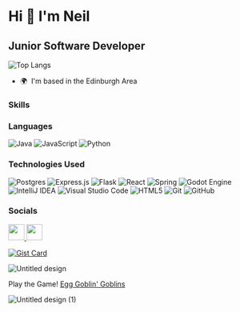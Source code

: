 
Hi 👋 I'm Neil 
=============================

Junior Software Developer
-------------------------

![Top Langs](https://github-readme-stats.vercel.app/api/top-langs/?username=neilroberts85&layout=compact)

*   🌍  I'm based in the Edinburgh Area
### Skills 

### Languages

![Java](https://img.shields.io/badge/java-%23ED8B00.svg?style=for-the-badge&logo=openjdk&logoColor=white)
![JavaScript](https://img.shields.io/badge/javascript-%23323330.svg?style=for-the-badge&logo=javascript&logoColor=%23F7DF1E)
![Python](https://img.shields.io/badge/python-3670A0?style=for-the-badge&logo=python&logoColor=ffdd54)

### Technologies Used

![Postgres](https://img.shields.io/badge/postgres-%23316192.svg?style=for-the-badge&logo=postgresql&logoColor=white)
![Express.js](https://img.shields.io/badge/express.js-%23404d59.svg?style=for-the-badge&logo=express&logoColor=%2361DAFB)
![Flask](https://img.shields.io/badge/flask-%23000.svg?style=for-the-badge&logo=flask&logoColor=white)
![React](https://img.shields.io/badge/react-%2320232a.svg?style=for-the-badge&logo=react&logoColor=%2361DAFB)
![Spring](https://img.shields.io/badge/spring-%236DB33F.svg?style=for-the-badge&logo=spring&logoColor=white)
![Godot Engine](https://img.shields.io/badge/GODOT-%23FFFFFF.svg?style=for-the-badge&logo=godot-engine)
![IntelliJ IDEA](https://img.shields.io/badge/IntelliJIDEA-000000.svg?style=for-the-badge&logo=intellij-idea&logoColor=white)
![Visual Studio Code](https://img.shields.io/badge/Visual%20Studio%20Code-0078d7.svg?style=for-the-badge&logo=visual-studio-code&logoColor=white)
![HTML5](https://img.shields.io/badge/html5-%23E34F26.svg?style=for-the-badge&logo=html5&logoColor=white)
![Git](https://img.shields.io/badge/git-%23F05033.svg?style=for-the-badge&logo=git&logoColor=white)
![GitHub](https://img.shields.io/badge/github-%23121011.svg?style=for-the-badge&logo=github&logoColor=white)


                    
### Socials
                  
                  
<p align="left">
<a href="https://www.github.com/neilroberts85" target="_blank" rel="noreferrer">
<picture>
<source media="(prefers-color-scheme: dark)" srcset="https://raw.githubusercontent.com/danielcranney/readme-generator/main/public/icons/socials/github-dark.svg" />
<source media="(prefers-color-scheme: light)" srcset="https://raw.githubusercontent.com/danielcranney/readme-generator/main/public/icons/socials/github.svg" />
<img src="https://raw.githubusercontent.com/danielcranney/readme-generator/main/public/icons/socials/github.svg" width="32" height="32" />
</picture>
</a>
  <a href="https://www.linkedin.com/in/neil-roberts-7b3a85286/" target="_blank" rel="noreferrer">
<picture>
<source media="(prefers-color-scheme: dark)" srcset="https://raw.githubusercontent.com/danielcranney/readme-generator/main/public/icons/socials/linkedin-dark.svg" />
<source media="(prefers-color-scheme: light)" srcset="https://raw.githubusercontent.com/danielcranney/readme-generator/main/public/icons/socials/linkedin.svg" />
<img src="https://raw.githubusercontent.com/danielcranney/readme-generator/main/public/icons/socials/linkedin.svg" width="32" height="32" />
</picture>
</a></p>

<a target="_blank" rel="noopener noreferrer nofollow" href="https://github.com/Chlebab/Final_Project"><img src="https://camo.githubusercontent.com/9ea9908add5b57a6bb93379565274032172b17fe4bec9a7648532080ddc0fcab/68747470733a2f2f6769746875622d726561646d652d73746174732e76657263656c2e6170702f6170692f676973743f69643d6262666365333165303231376133363839633864393631613335366362313064" alt="Gist Card" data-canonical-src="https://github-readme-stats.vercel.app/api/gist?id=bbfce31e0217a3689c8d961a356cb10d" style="max-width: 100%;">
</a>


![Untitled design](https://github.com/Neilroberts85/Neilroberts85/assets/139916993/79d327bf-ffdf-4b39-bf31-9fcd33758e3a)

Play the Game! <a href="https://neilrobert85.itch.io/fdb"/>Egg Goblin' Goblins</a>

![Untitled design (1)](https://github.com/Neilroberts85/Neilroberts85/assets/139916993/8ece5f39-f536-4e98-bfb6-7e08e66fbe5b)



